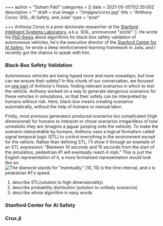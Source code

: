 +++
author = "Soham Patil"
categories = []
date = 2021-05-05T02:35:00Z
description = ""
draft = true
image = "/images/corso.jpg"
title = "Anthony Corso: SISL, AI Safety, and Julia"
type = "post"

+++
Anthony Corso is a post-doctorate researcher at the [Stanford Intelligent Systems Laboratory](http://sisl.stanford.edu/ "SISL"), a.k.a. SISL, pronounced "sizzle" :). He wrote his [PhD thesis](http://anthonylcorso.com/wp-content/uploads/2021/02/thesis.pdf "ALGORITHMS FOR BLACK-BOX SAFETY VALIDATION") about algorithms for black-box safety validation of autonomous vehicles, he's the executive director of the [Stanford Center for AI Safety](http://aisafety.stanford.edu/ "Stanford Center for AI Safety"), he wrote a deep reinforcement learning framework in Julia, and I recently got the chance to speak with him.

### Black-Box Safety Validation

Autonomous vehicles are being hyped more and more nowadays, but how can we ensure their safety? In this chunk of our conversation, we focused on [one part](https://arxiv.org/pdf/2004.06805.pdf "Interpretable Safety Validation for Autonomous Vehicles") of Anthony's thesis: finding relevant scenarios in which to test the vehicle. Anthony worked on a way to generate dangerous scenarios for these vehicles in simulations, so that their safety can be interpreted by humans without risk. Here, black-box means creating scenarios automatically, without the help of humans or manual labor. 

Firstly, most previous generators produced scenarios too complicated (high dimensional) for humans to interpret or chose scenarios irregardless of how unrealistic they are (imagine a jaguar jumping onto the vehicle). To make the scenario interpretable by humans, Anthony uses a logical formalism called signal temporal logic (STL) to control everything in the environment except for the vehicle. Rather than defining STL, I'll show it through an example of an STL expression: "Between 10 seconds and 15 seconds from the start of the simulation, pedestrian #1 will eventually reach 4 mph." This is just the English representation of it, a more formalised representation would look like so:  
![](/images/stl_example.png (The diamond stands for "eventually," [10, 15] is the time interval, and x is pedestrian #1's speed.))

1. describe STL(solution to high dimensionality)
2. describe probability distrbution (solution to unlikely scenarios)
3. describe whole algorithm in easy words

### Stanford Center for AI Safety

### Crux.jl
